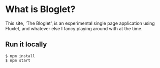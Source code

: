 # What is Bloglet?

This site, 'The Bloglet', is an experimental single page application using
Fluxlet, and whatever else I fancy playing around with at the time.

## Run it locally

    $ npm install
    $ npm start
